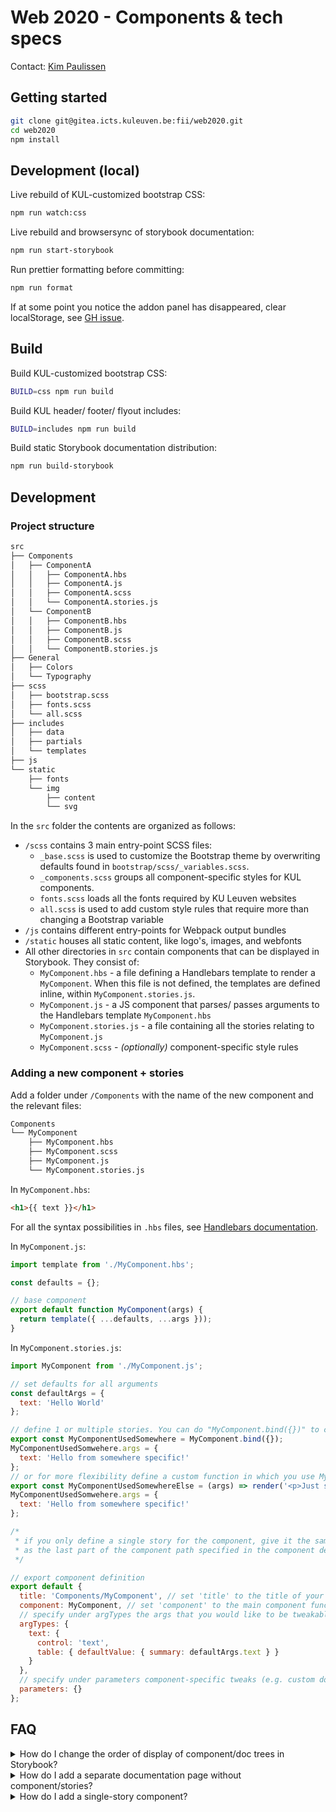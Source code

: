 # Web 2020 - Components & tech specs

Contact: [Kim Paulissen](https://www.kuleuven.be/wieiswie/nl/person/00045445)

## Getting started

```bash
git clone git@gitea.icts.kuleuven.be:fii/web2020.git
cd web2020
npm install
```

## Development (local)

Live rebuild of KUL-customized bootstrap CSS:

```bash
npm run watch:css
```

Live rebuild and browsersync of storybook documentation:

```bash
npm run start-storybook
```

Run prettier formatting before committing:

```bash
npm run format
```

If at some point you notice the addon panel has disappeared, clear localStorage, see [GH issue](https://github.com/storybookjs/storybook/issues/8383#issuecomment-541562349).

## Build

Build KUL-customized bootstrap CSS:

```bash
BUILD=css npm run build
```

Build KUL header/ footer/ flyout includes:

```bash
BUILD=includes npm run build
```

Build static Storybook documentation distribution:

```bash
npm run build-storybook
```

## Development

### Project structure

```txt
src
├── Components
│   ├── ComponentA
│   │   ├── ComponentA.hbs
│   │   ├── ComponentA.js
│   │   ├── ComponentA.scss
│   │   └── ComponentA.stories.js
│   └── ComponentB
│   │   ├── ComponentB.hbs
│   │   ├── ComponentB.js
│   │   ├── ComponentB.scss
│   │   └── ComponentB.stories.js
├── General
│   ├── Colors
│   └── Typography
├── scss
│   ├── bootstrap.scss
│   ├── fonts.scss
│   └── all.scss
├── includes
│   ├── data
│   ├── partials
│   └── templates
├── js
└── static
    ├── fonts
    └── img
        ├── content
        └── svg
```

In the `src` folder the contents are organized as follows:

- `/scss` contains 3 main entry-point SCSS files:
  - `_base.scss` is used to customize the Bootstrap theme by overwriting defaults found in `bootstrap/scss/_variables.scss`.
  - `_components.scss` groups all component-specific styles for KUL components.
  - `fonts.scss` loads all the fonts required by KU Leuven websites
  - `all.scss` is used to add custom style rules that require more than changing a Bootstrap variable
- `/js` contains different entry-points for Webpack output bundles
- `/static` houses all static content, like logo's, images, and webfonts
- All other directories in `src` contain components that can be displayed in Storybook. They consist of:
  - `MyComponent.hbs` - a file defining a Handlebars template to render a `MyComponent`. When this file is not defined, the templates are defined inline, within `MyComponent.stories.js`.
  - `MyComponent.js` - a JS component that parses/ passes arguments to the Handlebars template `MyComponent.hbs`
  - `MyComponent.stories.js` - a file containing all the stories relating to `MyComponent.js`
  - `MyComponent.scss` - _(optionally)_ component-specific style rules
### Adding a new component + stories

Add a folder under `/Components` with the name of the new component and the relevant files:

```txt
Components
└── MyComponent
    ├── MyComponent.hbs
    ├── MyComponent.scss
    ├── MyComponent.js
    └── MyComponent.stories.js
```

In `MyComponent.hbs`:

```html
<h1>{{ text }}</h1>
```

For all the syntax possibilities in `.hbs` files, see [Handlebars documentation](https://handlebarsjs.com/guide/).

In `MyComponent.js`:

```js
import template from './MyComponent.hbs';

const defaults = {};

// base component
export default function MyComponent(args) {
  return template({ ...defaults, ...args }));
}
```

In `MyComponent.stories.js`:

```js
import MyComponent from './MyComponent.js';

// set defaults for all arguments
const defaultArgs = {
  text: 'Hello World'
};

// define 1 or multiple stories. You can do "MyComponent.bind({})" to create a story, and add its arg values to its "args" property
export const MyComponentUsedSomewhere = MyComponent.bind({});
MyComponentUsedSomwehere.args = {
  text: 'Hello from somewhere specific!'
};
// or for more flexibility define a custom function in which you use MyComponent(args)
export const MyComponentUsedSomewhereElse = (args) => render('<p>Just some extra fixed markup</p>' + MyComponent(args));
MyComponentUsedSomwehere.args = {
  text: 'Hello from somewhere specific!'
};

/*
 * if you only define a single story for the component, give it the same name
 * as the last part of the component path specified in the component definition "title" (see below, would be MyComponent)
 */

// export component definition
export default {
  title: 'Components/MyComponent', // set 'title' to the title of your component: Adding /'es will nest the component in directories, camelcase sequences are transformed to separate words (e.g. MyComponent -> My component)
  component: MyComponent, // set 'component' to the main component function
  // specify under argTypes the args that you would like to be tweakable by users through Storybook
  argTypes: {
    text: {
      control: 'text',
      table: { defaultValue: { summary: defaultArgs.text } }
    }
  },
  // specify under parameters component-specific tweaks (e.g. custom docs page)
  parameters: {}
};
```

## FAQ

<details>
<summary>How do I change the order of display of component/doc trees in Storybook?</summary>
The order is determined in the `parameters.options.storySort.order` key in the <a href=".storybook/preview.js">.storybook/preview.js file</a>. See also <a href="https://storybook.js.org/docs/web-components/writing-stories/naming-components-and-hierarchy#sorting-stories">Storybook docs</a>.
</details>

<details>
<summary>How do I add a separate documentation page without component/stories?</summary>
Add a folder with a `.mdx` file and the component path in a Meta tag at the start of the file, like so: `<Meta title="Path/To/PageName"/>`. See <a href="src/General/Introduction/Introduction.stories.mdx">src/General/Introduction/Introduction.stories.mdx</a> for an example.
</details>

<details>
<summary>How do I add a single-story component?</summary>
To add a single-story component (where the initial component display & story are merged into 1) the story name must match the last path-part of the component name specified in the component `title`. For an example, have a look at <a href="src/Components/Tabs/Tabs.stories.js">src/General/Introduction/Introduction.stories.mdx</a>).
</details>
